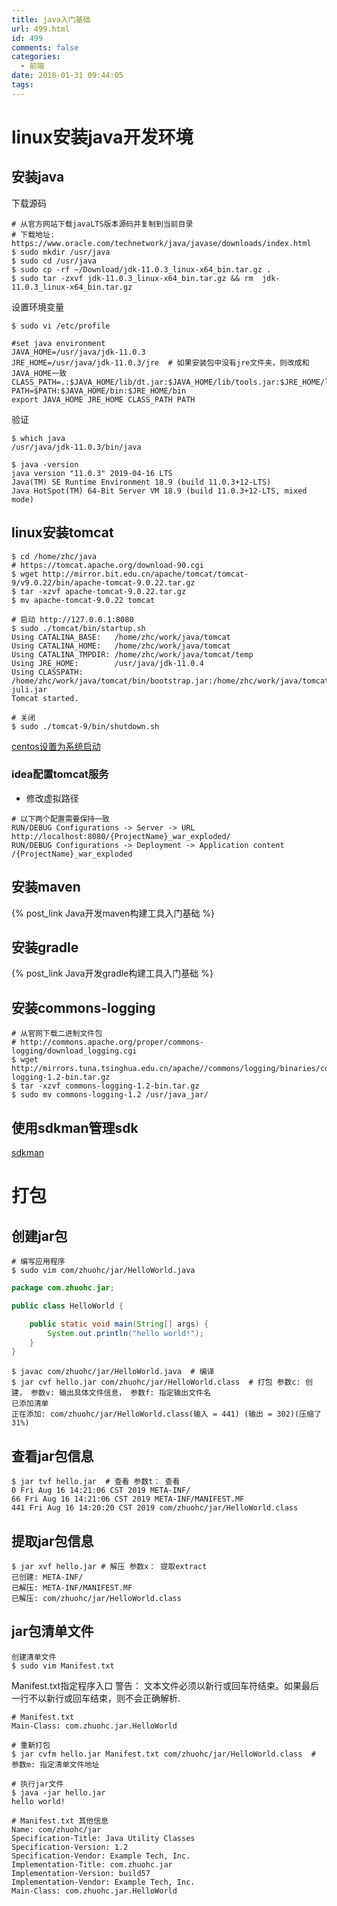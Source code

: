 ```yaml
---
title: java入门基础
url: 499.html
id: 499
comments: false
categories:
  - 前端
date: 2018-01-31 09:44:05
tags:
---
```


# linux安装java开发环境

## 安装java


下载源码

```shell
# 从官方网站下载javaLTS版本源码并复制到当前目录
# 下载地址: https://www.oracle.com/technetwork/java/javase/downloads/index.html
$ sudo mkdir /usr/java
$ sudo cd /usr/java
$ sudo cp -rf ~/Download/jdk-11.0.3_linux-x64_bin.tar.gz .
$ sudo tar -zxvf jdk-11.0.3_linux-x64_bin.tar.gz && rm  jdk-11.0.3_linux-x64_bin.tar.gz
```

设置环境变量

```shell
$ sudo vi /etc/profile
```

```shell
#set java environment
JAVA_HOME=/usr/java/jdk-11.0.3
JRE_HOME=/usr/java/jdk-11.0.3/jre  # 如果安装包中没有jre文件夹，则改成和JAVA_HOME一致
CLASS_PATH=.:$JAVA_HOME/lib/dt.jar:$JAVA_HOME/lib/tools.jar:$JRE_HOME/lib
PATH=$PATH:$JAVA_HOME/bin:$JRE_HOME/bin
export JAVA_HOME JRE_HOME CLASS_PATH PATH
```

验证

```shell
$ which java
/usr/java/jdk-11.0.3/bin/java

$ java -version
java version "11.0.3" 2019-04-16 LTS
Java(TM) SE Runtime Environment 18.9 (build 11.0.3+12-LTS)                                           
Java HotSpot(TM) 64-Bit Server VM 18.9 (build 11.0.3+12-LTS, mixed mode)
```

## linux安装tomcat
```shell
$ cd /home/zhc/java
# https://tomcat.apache.org/download-90.cgi
$ wget http://mirror.bit.edu.cn/apache/tomcat/tomcat-9/v9.0.22/bin/apache-tomcat-9.0.22.tar.gz
$ tar -xzvf apache-tomcat-9.0.22.tar.gz
$ mv apache-tomcat-9.0.22 tomcat 
```
```shell
# 启动 http://127.0.0.1:8080
$ sudo ./tomcat/bin/startup.sh
Using CATALINA_BASE:   /home/zhc/work/java/tomcat
Using CATALINA_HOME:   /home/zhc/work/java/tomcat
Using CATALINA_TMPDIR: /home/zhc/work/java/tomcat/temp
Using JRE_HOME:        /usr/java/jdk-11.0.4
Using CLASSPATH:       /home/zhc/work/java/tomcat/bin/bootstrap.jar:/home/zhc/work/java/tomcat/bin/tomcat-juli.jar
Tomcat started.
```
```shell
# 关闭
$ sudo ./tomcat-9/bin/shutdown.sh
```
[centos设置为系统启动](https://www.vultr.com/docs/how-to-install-apache-tomcat-8-on-centos-7)

### idea配置tomcat服务
* 修改虚拟路径
```shell
# 以下两个配置需要保持一致
RUN/DEBUG Configurations -> Server -> URL http://localhost:8080/{ProjectName}_war_exploded/ 
RUN/DEBUG Configurations -> Deployment -> Application content /{ProjectName}_war_exploded
```

## 安装maven

{% post_link Java开发maven构建工具入门基础 %}

## 安装gradle

{% post_link Java开发gradle构建工具入门基础 %}

## 安装commons-logging

```shell
# 从官网下载二进制文件包
# http://commons.apache.org/proper/commons-logging/download_logging.cgi
$ wget http://mirrors.tuna.tsinghua.edu.cn/apache//commons/logging/binaries/commons-logging-1.2-bin.tar.gz
$ tar -xzvf commons-logging-1.2-bin.tar.gz
$ sudo mv commons-logging-1.2 /usr/java_jar/
```

##  使用sdkman管理sdk

[sdkman](https://sdkman.io/install)

# 打包

## 创建jar包

```shell
# 编写应用程序
$ sudo vim com/zhuohc/jar/HelloWorld.java
```

```java
package com.zhuohc.jar;

public class HelloWorld {

    public static void main(String[] args) {
        System.out.println("hello world!");
    }
}

```

```shell
$ javac com/zhuohc/jar/HelloWorld.java  # 编译
$ jar cvf hello.jar com/zhuohc/jar/HelloWorld.class  # 打包 参数c: 创建， 参数v: 输出具体文件信息， 参数f: 指定输出文件名
已添加清单
正在添加: com/zhuohc/jar/HelloWorld.class(输入 = 441) (输出 = 302)(压缩了 31%)
```

## 查看jar包信息

```shell
$ jar tvf hello.jar  # 查看 参数t： 查看
0 Fri Aug 16 14:21:06 CST 2019 META-INF/
66 Fri Aug 16 14:21:06 CST 2019 META-INF/MANIFEST.MF
441 Fri Aug 16 14:20:20 CST 2019 com/zhuohc/jar/HelloWorld.class
```

## 提取jar包信息

```shell
$ jar xvf hello.jar # 解压 参数x： 提取extract
已创建: META-INF/
已解压: META-INF/MANIFEST.MF
已解压: com/zhuohc/jar/HelloWorld.class
```

## jar包清单文件

```shell
创建清单文件
$ sudo vim Manifest.txt
```

Manifest.txt指定程序入口
警告： 文本文件必须以新行或回车符结束。如果最后一行不以新行或回车结束，则不会正确解析. 

```shell
# Manifest.txt
Main-Class: com.zhuohc.jar.HelloWorld

```

```shell
# 重新打包
$ jar cvfm hello.jar Manifest.txt com/zhuohc/jar/HelloWorld.class  # 参数m: 指定清单文件地址
```

```shell
# 执行jar文件
$ java -jar hello.jar
hello world!
```

```shell
# Manifest.txt 其他信息
Name: com/zhuohc/jar
Specification-Title: Java Utility Classes
Specification-Version: 1.2
Specification-Vendor: Example Tech, Inc.
Implementation-Title: com.zhuohc.jar
Implementation-Version: build57
Implementation-Vendor: Example Tech, Inc.
Main-Class: com.zhuohc.jar.HelloWorld

```